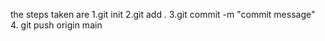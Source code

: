 the steps taken are
1.git init
2.git add .
3.git commit -m "commit message"
4. git push origin main
